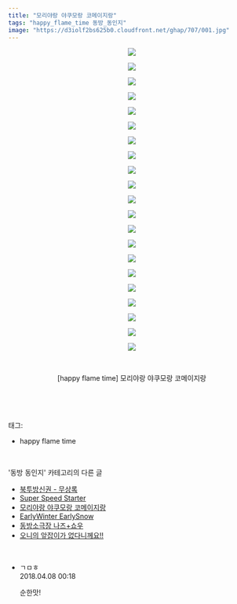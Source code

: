 ```yaml
---
title: "모리야랑 야쿠모랑 코메이지랑"
tags: "happy_flame_time 동방_동인지"
image: "https://d3iolf2bs625b0.cloudfront.net/ghap/707/001.jpg"
---
```

<div class="article">
<p style="text-align: center; clear: none; float: none;"><img src="{{ site.imgserver3 }}/ghap/707/001.jpg"/></p>
<p style="text-align: center; clear: none; float: none;"><img src="{{ site.imgserver3 }}/ghap/707/002.jpg"/></p>
<p style="text-align: center; clear: none; float: none;"><img src="{{ site.imgserver3 }}/ghap/707/003.jpg"/></p>
<p style="text-align: center; clear: none; float: none;"><img src="{{ site.imgserver3 }}/ghap/707/004.jpg"/></p>
<p style="text-align: center; clear: none; float: none;"><img src="{{ site.imgserver3 }}/ghap/707/005.jpg"/></p>
<p style="text-align: center; clear: none; float: none;"><img src="{{ site.imgserver3 }}/ghap/707/006.jpg"/></p>
<p style="text-align: center; clear: none; float: none;"><img src="{{ site.imgserver3 }}/ghap/707/007.jpg"/></p>
<p style="text-align: center; clear: none; float: none;"><img src="{{ site.imgserver3 }}/ghap/707/008.jpg"/></p>
<p style="text-align: center; clear: none; float: none;"><img src="{{ site.imgserver3 }}/ghap/707/009.jpg"/></p>
<p style="text-align: center; clear: none; float: none;"><img src="{{ site.imgserver3 }}/ghap/707/010.jpg"/></p>
<p style="text-align: center; clear: none; float: none;"><img src="{{ site.imgserver3 }}/ghap/707/011.jpg"/></p>
<p style="text-align: center; clear: none; float: none;"><img src="{{ site.imgserver3 }}/ghap/707/012.jpg"/></p>
<p style="text-align: center; clear: none; float: none;"><img src="{{ site.imgserver3 }}/ghap/707/013.jpg"/></p>
<p style="text-align: center; clear: none; float: none;"><img src="{{ site.imgserver3 }}/ghap/707/014.jpg"/></p>
<p style="text-align: center; clear: none; float: none;"><img src="{{ site.imgserver3 }}/ghap/707/015.jpg"/></p>
<p style="text-align: center; clear: none; float: none;"><img src="{{ site.imgserver3 }}/ghap/707/016.jpg"/></p>
<p style="text-align: center; clear: none; float: none;"><img src="{{ site.imgserver3 }}/ghap/707/017.jpg"/></p>
<p style="text-align: center; clear: none; float: none;"><img src="{{ site.imgserver3 }}/ghap/707/018.jpg"/></p>
<p style="text-align: center; clear: none; float: none;"><img src="{{ site.imgserver3 }}/ghap/707/019.jpg"/></p>
<p style="text-align: center; clear: none; float: none;"><img src="{{ site.imgserver3 }}/ghap/707/020.jpg"/></p>
<p style="text-align: center; clear: none; float: none;"><img src="{{ site.imgserver3 }}/ghap/707/021.jpg"/></p>
<p style="text-align: center; clear: none; float: none;"><br/></p>
<p style="text-align: center; clear: none; float: none;">[happy flame time] 모리야랑 야쿠모랑 코메이지랑</p>
<p><br/></p>
</div><br/>
<div class="tagTrail">
<p>태그: </p>
<ul>
<li>happy flame time</li>
</ul>
</div><br/>
<div class="another">
<p>'동방 동인지' 카테고리의 다른 글</p>
<ul>
<li><a href="/ghap_709">북투방신권 - 무상록</a></li>
<li><a href="/ghap_708">Super Speed Starter</a></li>
<li><a href="/ghap_707">모리야랑 야쿠모랑 코메이지랑</a></li>
<li><a href="/ghap_706">EarlyWinter EarlySnow</a></li>
<li><a href="/ghap_704">동방소극장 나즈+쇼우</a></li>
<li><a href="/ghap_703">오니의 앞잡이가 없다니께요!!</a></li>
</ul>
</div><br/>
<div class="cb_module cb_fluid">
<div class="cb_wrt cb_profile">
<div class="comment">
<ul>
<li class="cb_thumb_off" id="comment15235133">
<div class="cb_comment_area">
<div class="cb_info_area">
<div class="cb_section">
<span class="cb_nick_name">ㄱㅁㅎ</span>
</div>
<div class="cb_section">
<span class="cb_date">2018.04.08 00:18 </span>
</div>
</div>
<div class="cb_dsc_comment">
<p class="cb_dsc">
											순한맛!
										</p>
</div>
</div></li>
</ul>
</div>
</div><!-- commentList close -->
</div><br/>
